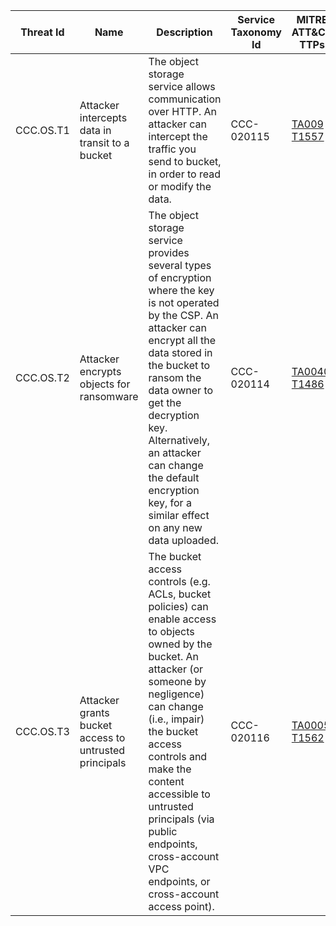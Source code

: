 | Threat Id | Name                                                  | Description                                                                                                                                                                                                                                                                                                                                       | Service Taxonomy Id | MITRE ATT&CK TTPs                                                                                      |
| --------- | ----------------------------------------------------- | ------------------------------------------------------------------------------------------------------------------------------------------------------------------------------------------------------------------------------------------------------------------------------------------------------------------------------------------------- | ------------------- | ------------------------------------------------------------------------------------------------------ |
| CCC.OS.T1 | Attacker intercepts data in transit to a bucket       | The object storage service allows communication over HTTP. An attacker can intercept the traffic you send to bucket, in order to read or modify the data.                                                                                                                                                                                         | CCC-020115          | [TA009](https://attack.mitre.org/tactics/TA0009/) [T1557](https://attack.mitre.org/techniques/T1557/)  |
| CCC.OS.T2 | Attacker encrypts objects for ransomware              | The object storage service provides several types of encryption where the key is not operated by the CSP. An attacker can encrypt all the data stored in the bucket to ransom the data owner to get the decryption key. Alternatively, an attacker can change the default encryption key, for a similar effect on any new data uploaded.          | CCC-020114          | [TA0040](https://attack.mitre.org/tactics/TA0040/) [T1486](https://attack.mitre.org/techniques/T1486/) |
| CCC.OS.T3 | Attacker grants bucket access to untrusted principals | The bucket access controls (e.g. ACLs, bucket policies) can enable access to objects owned by the bucket. An attacker (or someone by negligence) can change (i.e., impair) the bucket access controls and make the content accessible to untrusted principals (via public endpoints, cross-account VPC endpoints, or cross-account access point). | CCC-020116          | [TA0005](https://attack.mitre.org/tactics/TA0005/) [T1562](https://attack.mitre.org/techniques/T1562/) |
